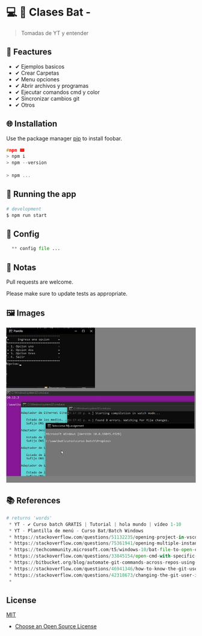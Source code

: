 

# 💻 💎 Clases Bat -

> Tomadas de YT y entender

## 📌 Feactures

 * ✔ Ejemplos basicos
 * ✔ Crear Carpetas
 * ✔ Menu opciones
 * ✔ Abrir archivos y programas
 * ✔ Ejecutar comandos cmd y color
 * ✔ Sincronizar cambios git
 * ✔ Otros

## 🌐 Installation

Use the package manager [pip](https://pip.pypa.io/en/stable/) to install foobar.

```c
#npm 📟
> npm i
> npm --version

> npm ...
```

## 🔰 Running the app

```bash
# development
$ npm run start
```

## 📐 Config
```python
  ** config file ...
```

## 📝 Notas

Pull requests are welcome.

Please make sure to update tests as appropriate.

## 🖼 Images
  <img src=main.jpg alt="Main"/>

## 📚 References

```python
# returns 'words'
 * YT - ✔️ Curso batch GRATIS | Tutorial | hola mundo | vídeo 1-10
 * YT - Plantilla de menú - Curso Bat/Batch Windows
 * https://stackoverflow.com/questions/51132235/opening-project-in-vscode-using-batch-file
 * https://stackoverflow.com/questions/75361941/opening-multiple-instances-of-vs-code-via-batch-file
 * https://techcommunity.microsoft.com/t5/windows-10/bat-file-to-open-cmd-prompt-change-directory-and-execute-python/m-p/2558640
 * https://stackoverflow.com/questions/33845154/open-cmd-with-specific-color-and-title
 * https://bitbucket.org/blog/automate-git-commands-across-repos-using-batch-scripts-and-windows-scheduler
 * https://stackoverflow.com/questions/46941346/how-to-know-the-git-username-and-email-saved-during-configuration
 * https://stackoverflow.com/questions/42318673/changing-the-git-user-inside-visual-studio-code
 * 
```

## License

[MIT](https://choosealicense.com/licenses/mit/)

* [Choose an Open Source License](https://choosealicense.com)
